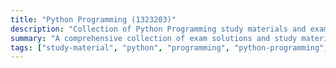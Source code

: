 ```yaml
---
title: "Python Programming (1323203)"
description: "Collection of Python Programming study materials and exam solutions"
summary: "A comprehensive collection of exam solutions and study materials for the Python Programming course"
tags: ["study-material", "python", "programming", "python-programming", "exam-solutions", "1323203"]
---
```

